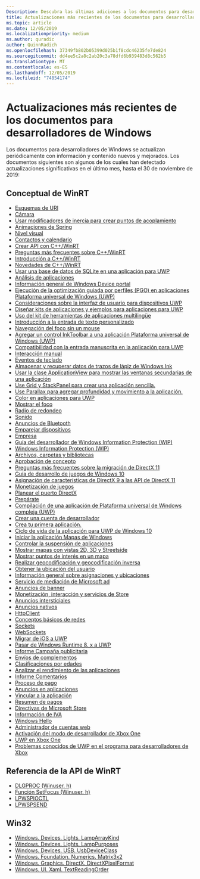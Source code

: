 ```yaml
---
Description: Descubra las últimas adiciones a los documentos para desarrolladores de Windows.
title: Actualizaciones más recientes de los documentos para desarrolladores de Windows
ms.topic: article
ms.date: 12/05/2019
ms.localizationpriority: medium
ms.author: quradic
author: QuinnRadich
ms.openlocfilehash: 37349fb802b05399d025b1f8cdc46235fe7de824
ms.sourcegitcommit: dd4ee5c2a8c2ab20c3a78dfd6b939483d8c562b5
ms.translationtype: MT
ms.contentlocale: es-ES
ms.lasthandoff: 12/05/2019
ms.locfileid: "74854174"
---
```

# <a name="latest-updates-to-the-windows-developer-docs"></a>Actualizaciones más recientes de los documentos para desarrolladores de Windows


Los documentos para desarrolladores de Windows se actualizan periódicamente con información y contenido nuevos y mejorados. Los documentos siguientes son algunos de los cuales han detectado actualizaciones significativas en el último mes, hasta el 30 de noviembre de 2019:


## <a name="winrt-conceptual"></a>Conceptual de WinRT

<ul>
<li><a href="https://docs.microsoft.com/windows/uwp/app-resources/uri-schemes">Esquemas de URI</a></li>
<li><a href="https://docs.microsoft.com/windows/uwp/audio-video-camera/camera">Cámara</a></li>
<li><a href="https://docs.microsoft.com/windows/uwp/composition/inertia-modifiers">Usar modificadores de inercia para crear puntos de acoplamiento</a></li>
<li><a href="https://docs.microsoft.com/windows/uwp/composition/spring-animations">Animaciones de Spring</a></li>
<li><a href="https://docs.microsoft.com/windows/uwp/composition/visual-layer">Nivel visual</a></li>
<li><a href="https://docs.microsoft.com/windows/uwp/contacts-and-calendar/index">Contactos y calendario</a></li>
<li><a href="https://docs.microsoft.com/windows/uwp/cpp-and-winrt-apis/author-apis">Crear API con C++/WinRT</a></li>
<li><a href="https://docs.microsoft.com/windows/uwp/cpp-and-winrt-apis/faq">Preguntas más frecuentes sobre C++/WinRT</a></li>
<li><a href="https://docs.microsoft.com/windows/uwp/cpp-and-winrt-apis/get-started">Introducción a C++/WinRT</a></li>
<li><a href="https://docs.microsoft.com/windows/uwp/cpp-and-winrt-apis/news">Novedades de C++/WinRT</a></li>
<li><a href="https://docs.microsoft.com/windows/uwp/data-access/sqlite-databases">Usar una base de datos de SQLite en una aplicación para UWP</a></li>
<li><a href="https://docs.microsoft.com/windows/uwp/debug-test-perf/app-analysis">Análisis de aplicaciones</a></li>
<li><a href="https://docs.microsoft.com/windows/uwp/debug-test-perf/device-portal">Información general de Windows Device portal</a></li>
<li><a href="https://docs.microsoft.com/windows/uwp/debug-test-perf/pgo-for-uwp">Ejecución de la optimización guiada por perfiles (PGO) en aplicaciones Plataforma universal de Windows (UWP)</a></li>
<li><a href="https://docs.microsoft.com/windows/uwp/design/devices/index">Consideraciones sobre la interfaz de usuario para dispositivos UWP</a></li>
<li><a href="https://docs.microsoft.com/windows/uwp/design/downloads/index">Diseñar kits de aplicaciones y ejemplos para aplicaciones para UWP</a></li>
<li><a href="https://docs.microsoft.com/windows/uwp/design/globalizing/use-mat">Uso del kit de herramientas de aplicaciones multilingüe</a></li>
<li><a href="https://docs.microsoft.com/windows/uwp/design/input/custom-text-input">Introducción a la entrada de texto personalizado</a></li>
<li><a href="https://docs.microsoft.com/windows/uwp/design/input/focus-navigation">Navegación del foco sin un mouse</a></li>
<li><a href="https://docs.microsoft.com/windows/uwp/design/input/ink-toolbar">Agregar un control InkToolbar a una aplicación Plataforma universal de Windows (UWP)</a></li>
<li><a href="https://docs.microsoft.com/windows/uwp/design/input/ink-walkthrough">Compatibilidad con la entrada manuscrita en la aplicación para UWP</a></li>
<li><a href="https://docs.microsoft.com/windows/uwp/design/input/input-primer">Interacción manual</a></li>
<li><a href="https://docs.microsoft.com/windows/uwp/design/input/keyboard-events">Eventos de teclado</a></li>
<li><a href="https://docs.microsoft.com/windows/uwp/design/input/save-and-load-ink">Almacenar y recuperar datos de trazos de lápiz de Windows Ink</a></li>
<li><a href="https://docs.microsoft.com/windows/uwp/design/layout/application-view">Usar la clase ApplicationView para mostrar las ventanas secundarias de una aplicación</a></li>
<li><a href="https://docs.microsoft.com/windows/uwp/design/layout/grid-tutorial">Use Grid y StackPanel para crear una aplicación sencilla.</a></li>
<li><a href="https://docs.microsoft.com/windows/uwp/design/motion/parallax">Use Parallax para agregar profundidad y movimiento a la aplicación.</a></li>
<li><a href="https://docs.microsoft.com/windows/uwp/design/style/color">Color en aplicaciones para UWP</a></li>
<li><a href="https://docs.microsoft.com/windows/uwp/design/style/reveal-focus">Mostrar el foco</a></li>
<li><a href="https://docs.microsoft.com/windows/uwp/design/style/rounded-corner">Radio de redondeo</a></li>
<li><a href="https://docs.microsoft.com/windows/uwp/design/style/sound">Sonido</a></li>
<li><a href="https://docs.microsoft.com/windows/uwp/devices-sensors/ble-beacon">Anuncios de Bluetooth</a></li>
<li><a href="https://docs.microsoft.com/windows/uwp/devices-sensors/pair-devices">Emparejar dispositivos</a></li>
<li><a href="https://docs.microsoft.com/windows/uwp/enterprise/index">Empresa</a></li>
<li><a href="https://docs.microsoft.com/windows/uwp/enterprise/wip-dev-guide">Guía del desarrollador de Windows Information Protection (WIP)</a></li>
<li><a href="https://docs.microsoft.com/windows/uwp/enterprise/wip-hub">Windows Information Protection (WIP)</a></li>
<li><a href="https://docs.microsoft.com/windows/uwp/files/index">Archivos, carpetas y bibliotecas</a></li>
<li><a href="https://docs.microsoft.com/windows/uwp/gaming/concept-approval">Aprobación de concepto</a></li>
<li><a href="https://docs.microsoft.com/windows/uwp/gaming/directx-porting-faq">Preguntas más frecuentes sobre la migración de DirectX 11</a></li>
<li><a href="https://docs.microsoft.com/windows/uwp/gaming/e2e">Guía de desarrollo de juegos de Windows 10</a></li>
<li><a href="https://docs.microsoft.com/windows/uwp/gaming/feature-mapping">Asignación de características de DirectX 9 a las API de DirectX 11</a></li>
<li><a href="https://docs.microsoft.com/windows/uwp/gaming/monetization-for-games">Monetización de juegos</a></li>
<li><a href="https://docs.microsoft.com/windows/uwp/gaming/plan-your-directx-port">Planear el puerto DirectX</a></li>
<li><a href="https://docs.microsoft.com/windows/uwp/get-started/get-set-up">Prepárate</a></li>
<li><a href="https://docs.microsoft.com/windows/uwp/get-started/plan-your-app">Compilación de una aplicación de Plataforma universal de Windows compleja (UWP)</a></li>
<li><a href="https://docs.microsoft.com/windows/uwp/get-started/sign-up">Crear una cuenta de desarrollador</a></li>
<li><a href="https://docs.microsoft.com/windows/uwp/get-started/your-first-app">Crea tu primera aplicación.</a></li>
<li><a href="https://docs.microsoft.com/windows/uwp/launch-resume/app-lifecycle">Ciclo de vida de la aplicación para UWP de Windows 10</a></li>
<li><a href="https://docs.microsoft.com/windows/uwp/launch-resume/launch-maps-app">Iniciar la aplicación Mapas de Windows</a></li>
<li><a href="https://docs.microsoft.com/windows/uwp/launch-resume/suspend-an-app">Controlar la suspensión de aplicaciones</a></li>
<li><a href="https://docs.microsoft.com/windows/uwp/maps-and-location/display-maps">Mostrar mapas con vistas 2D, 3D y Streetside</a></li>
<li><a href="https://docs.microsoft.com/windows/uwp/maps-and-location/display-poi">Mostrar puntos de interés en un mapa</a></li>
<li><a href="https://docs.microsoft.com/windows/uwp/maps-and-location/geocoding">Realizar geocodificación y geocodificación inversa</a></li>
<li><a href="https://docs.microsoft.com/windows/uwp/maps-and-location/get-location">Obtener la ubicación del usuario</a></li>
<li><a href="https://docs.microsoft.com/windows/uwp/maps-and-location/index">Información general sobre asignaciones y ubicaciones</a></li>
<li><a href="https://docs.microsoft.com/windows/uwp/monetize/ad-mediation-service">Servicio de mediación de Microsoft ad</a></li>
<li><a href="https://docs.microsoft.com/windows/uwp/monetize/banner-ads">Anuncios de banner</a></li>
<li><a href="https://docs.microsoft.com/windows/uwp/monetize/index">Monetización, interacción y servicios de Store</a></li>
<li><a href="https://docs.microsoft.com/windows/uwp/monetize/interstitial-ads">Anuncios intersticiales</a></li>
<li><a href="https://docs.microsoft.com/windows/uwp/monetize/native-ads">Anuncios nativos</a></li>
<li><a href="https://docs.microsoft.com/windows/uwp/networking/httpclient">HttpClient</a></li>
<li><a href="https://docs.microsoft.com/windows/uwp/networking/networking-basics">Conceptos básicos de redes</a></li>
<li><a href="https://docs.microsoft.com/windows/uwp/networking/sockets">Sockets</a></li>
<li><a href="https://docs.microsoft.com/windows/uwp/networking/websockets">WebSockets</a></li>
<li><a href="https://docs.microsoft.com/windows/uwp/porting/ios-to-uwp-root">Migrar de iOS a UWP</a></li>
<li><a href="https://docs.microsoft.com/windows/uwp/porting/w8x-to-uwp-root">Pasar de Windows Runtime 8. x a UWP</a></li>
<li><a href="https://docs.microsoft.com/windows/uwp/publish/ad-campaign-report">Informe Campaña publicitaria</a></li>
<li><a href="https://docs.microsoft.com/windows/uwp/publish/add-on-submissions">Envíos de complementos</a></li>
<li><a href="https://docs.microsoft.com/windows/uwp/publish/age-ratings">Clasificaciones por edades</a></li>
<li><a href="https://docs.microsoft.com/windows/uwp/publish/analytics">Analizar el rendimiento de las aplicaciones</a></li>
<li><a href="https://docs.microsoft.com/windows/uwp/publish/feedback-report">Informe Comentarios</a></li>
<li><a href="https://docs.microsoft.com/windows/uwp/publish/getting-paid-apps">Proceso de pago</a></li>
<li><a href="https://docs.microsoft.com/windows/uwp/publish/in-app-ads">Anuncios en aplicaciones</a></li>
<li><a href="https://docs.microsoft.com/windows/uwp/publish/link-to-your-app">Vincular a la aplicación</a></li>
<li><a href="https://docs.microsoft.com/windows/uwp/publish/payout-summary">Resumen de pagos</a></li>
<li><a href="https://docs.microsoft.com/windows/uwp/publish/store-policies">Directivas de Microsoft Store</a></li>
<li><a href="https://docs.microsoft.com/windows/uwp/publish/vat-info">Información de IVA</a></li>
<li><a href="https://docs.microsoft.com/windows/uwp/security/microsoft-passport">Windows Hello</a></li>
<li><a href="https://docs.microsoft.com/windows/uwp/security/web-account-manager">Administrador de cuentas web</a></li>
<li><a href="https://docs.microsoft.com/windows/uwp/xbox-apps/devkit-activation">Activación del modo de desarrollador de Xbox One</a></li>
<li><a href="https://docs.microsoft.com/windows/uwp/xbox-apps/index">UWP en Xbox One</a></li>
<li><a href="https://docs.microsoft.com/windows/uwp/xbox-apps/known-issues">Problemas conocidos de UWP en el programa para desarrolladores de Xbox</a></li>
</ul>



## <a name="winrt-api-reference"></a>Referencia de la API de WinRT

<ul>
<li><a href="https://docs.microsoft.com/windows/win32/api/winuser/nc-winuser-dlgproc">DLGPROC (Winuser. h)</a></li>
<li><a href="https://docs.microsoft.com/windows/win32/api/winuser/nf-winuser-setfocus">Función SetFocus (Winuser. h)</a></li>
<li><a href="https://docs.microsoft.com/windows/win32/api/ws2spi/nc-ws2spi-lpwspioctl">LPWSPIOCTL</a></li>
<li><a href="https://docs.microsoft.com/windows/win32/api/ws2spi/nc-ws2spi-lpwspsend">LPWSPSEND</a></li>
</ul>

## <a name="win32"></a>Win32

<ul>
<li><a href="https://docs.microsoft.com/uwp/api/windows.devices.lights.lamparraykind">Windows. Devices. Lights. LampArrayKind</a></li>
<li><a href="https://docs.microsoft.com/uwp/api/windows.devices.lights.lamppurposes">Windows. Devices. Lights. LampPurposes</a></li>
<li><a href="https://docs.microsoft.com/uwp/api/windows.devices.usb.usbdeviceclass">Windows. Devices. USB. UsbDeviceClass</a></li>
<li><a href="https://docs.microsoft.com/uwp/api/windows.foundation.numerics.matrix3x2">Windows. Foundation. Numerics. Matrix3x2</a></li>
<li><a href="https://docs.microsoft.com/uwp/api/windows.graphics.directx.directxpixelformat">Windows. Graphics. DirectX. DirectXPixelFormat</a></li>
<li><a href="https://docs.microsoft.com/uwp/api/windows.ui.xaml.textreadingorder">Windows. UI. Xaml. TextReadingOrder</a></li>
</ul>